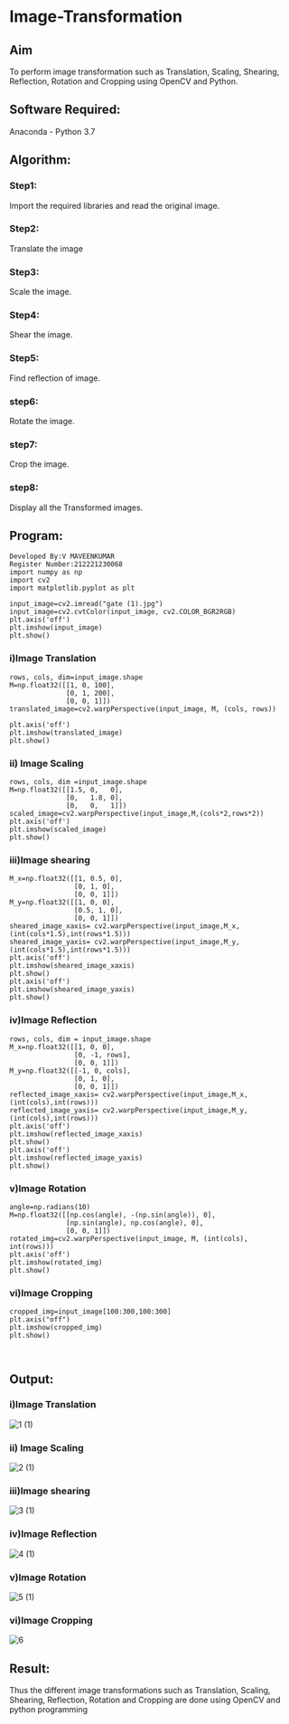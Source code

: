 # Image-Transformation
## Aim
To perform image transformation such as Translation, Scaling, Shearing, Reflection, Rotation and Cropping using OpenCV and Python.

## Software Required:
Anaconda - Python 3.7

## Algorithm:
### Step1:
Import the required libraries and read the original image.

### Step2:
Translate the image

### Step3:
Scale the image.

### Step4:
Shear the image.

### Step5:
Find reflection of image.

### step6:
Rotate the image.

### step7:
Crop the image.

### step8:
Display all the Transformed images.

## Program:
~~~
Developed By:V MAVEENKUMAR
Register Number:212221230068
import numpy as np
import cv2
import matplotlib.pyplot as plt

input_image=cv2.imread("gate (1).jpg")
input_image=cv2.cvtColor(input_image, cv2.COLOR_BGR2RGB)
plt.axis('off')
plt.imshow(input_image)
plt.show()
~~~
### i)Image Translation
~~~
rows, cols, dim=input_image.shape
M=np.float32([[1, 0, 100],
              [0, 1, 200],
              [0, 0, 1]])
translated_image=cv2.warpPerspective(input_image, M, (cols, rows))

plt.axis('off')
plt.imshow(translated_image)
plt.show()
~~~

### ii) Image Scaling
~~~
rows, cols, dim =input_image.shape
M=np.float32([[1.5, 0,   0],
              [0,   1.8, 0],
              [0,   0,   1]])
scaled_image=cv2.warpPerspective(input_image,M,(cols*2,rows*2))
plt.axis('off')
plt.imshow(scaled_image)
plt.show()
~~~
### iii)Image shearing
~~~
M_x=np.float32([[1, 0.5, 0],
                [0, 1, 0],
                [0, 0, 1]])
M_y=np.float32([[1, 0, 0],
                [0.5, 1, 0],
                [0, 0, 1]])
sheared_image_xaxis= cv2.warpPerspective(input_image,M_x,(int(cols*1.5),int(rows*1.5)))
sheared_image_yaxis= cv2.warpPerspective(input_image,M_y,(int(cols*1.5),int(rows*1.5)))
plt.axis('off')
plt.imshow(sheared_image_xaxis)
plt.show()
plt.axis('off')
plt.imshow(sheared_image_yaxis)
plt.show()
~~~

### iv)Image Reflection
~~~
rows, cols, dim = input_image.shape
M_x=np.float32([[1, 0, 0],
                [0, -1, rows],
                [0, 0, 1]])
M_y=np.float32([[-1, 0, cols],
                [0, 1, 0],
                [0, 0, 1]])
reflected_image_xaxis= cv2.warpPerspective(input_image,M_x,(int(cols),int(rows)))
reflected_image_yaxis= cv2.warpPerspective(input_image,M_y,(int(cols),int(rows)))
plt.axis('off')
plt.imshow(reflected_image_xaxis)
plt.show()
plt.axis('off')
plt.imshow(reflected_image_yaxis)
plt.show()
~~~
### v)Image Rotation
~~~
angle=np.radians(10)
M=np.float32([[np.cos(angle), -(np.sin(angle)), 0],
              [np.sin(angle), np.cos(angle), 0],
              [0, 0, 1]])
rotated_img=cv2.warpPerspective(input_image, M, (int(cols), int(rows)))
plt.axis('off')
plt.imshow(rotated_img)
plt.show()
~~~
### vi)Image Cropping
~~~
cropped_img=input_image[100:300,100:300]
plt.axis("off")
plt.imshow(cropped_img)
plt.show()



~~~

## Output:
### i)Image Translation
![1 (1)](https://user-images.githubusercontent.com/94165322/232280565-4d11ea01-f279-4cb7-96d6-97e02364ff38.png)


### ii) Image Scaling

![2 (1)](https://user-images.githubusercontent.com/94165322/232280573-42790e20-f246-4332-b8f5-1704ed3ce797.png)


### iii)Image shearing
![3 (1)](https://user-images.githubusercontent.com/94165322/232280577-563041c6-7300-4998-a512-c9e9bbf77aec.png)


### iv)Image Reflection
![4 (1)](https://user-images.githubusercontent.com/94165322/232280581-4004ad42-2369-452c-aa44-6223cc2f073d.png)



### v)Image Rotation
![5 (1)](https://user-images.githubusercontent.com/94165322/232280588-c79801af-2ac9-4f0a-8393-2df2b9919222.png)


### vi)Image Cropping
![6](https://user-images.githubusercontent.com/94165322/232280599-b756ee7e-3243-430c-9f28-cdc7d115d2d6.png)



## Result: 

Thus the different image transformations such as Translation, Scaling, Shearing, Reflection, Rotation and Cropping are done using OpenCV and python programming
